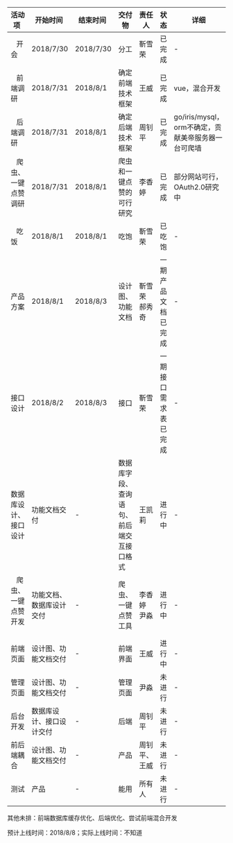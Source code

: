 
| 活动项 | 开始时间 | 结束时间 | 交付物 | 责任人 | 状态 | 详细 |
|-----|-----|-----|-----|-----|-----|-----|
|    开会   | 2018/7/30 | 2018/7/30 | 分工 |靳雪荣 |已完成 | - |
|    前端调研   | 2018/7/31 | 2018/8/1 | 确定前端技术框架 |王威 |  已完成 | vue，混合开发 |
|    后端调研   | 2018/7/31 | 2018/8/1 | 确定后端技术框架 |周钊平 | 已完成 | go/iris/mysql，orm不确定，贡献美帝服务器一台可爬墙 |
|    爬虫、一键点赞调研   | 2018/7/31 | 2018/8/1 | 爬虫和一键点赞的可行研究 | 李香婷 | 已完成 | 部分网站可行，OAuth2.0研究中 |
|    吃饭   | 2018/8/1 | 2018/8/1 | 吃饱 |靳雪荣 |已吃饱 | - |
|    产品方案   | 2018/8/1 | 2018/8/3 | 设计图、功能文档 |靳雪荣 郝秀奇|一期产品文档已完成 | - |
|    接口设计   | 2018/8/2 | 2018/8/3 | 接口 |靳雪荣 |一期接口需求表已完成 | - |
| 数据库设计、接口设计 | 功能文档交付 | - | 数据库字段、查询语句、前后端交互接口格式 | 王凯莉 | 进行中 | - |
|    爬虫、一键点赞开发   | 功能文档、数据库设计交付 | - | 爬虫、一键点赞工具 | 李香婷 尹淼 | 进行中 | - |
| 前端页面 | 设计图、功能文档交付 | - | 前端界面 | 王威 | 进行中 | - |
| 管理页面 | 设计图、功能文档交付 | - | 管理页面 | 尹淼 | 未进行 | - |
| 后台开发 | 数据库设计、接口设计交付 | - | 后端 | 周钊平 | 未进行 | - |
| 前后端耦合 | 设计图、功能文档交付 | - | 产品 | 周钊平、王威 | 未进行 | - |
| 测试 | 产品 | - | 能用 | 所有人 | 未进行 | - |

其他未排：前端数据库缓存优化、后端优化、尝试前端混合开发

预计上线时间：2018/8/8；实际上线时间：不知道
